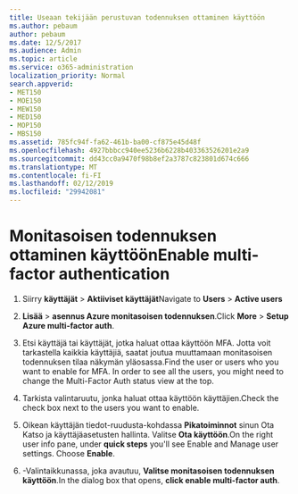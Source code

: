 ```yaml
---
title: Useaan tekijään perustuvan todennuksen ottaminen käyttöön
ms.author: pebaum
author: pebaum
ms.date: 12/5/2017
ms.audience: Admin
ms.topic: article
ms.service: o365-administration
localization_priority: Normal
search.appverid:
- MET150
- MOE150
- MEW150
- MED150
- MOP150
- MBS150
ms.assetid: 785fc94f-fa62-461b-ba00-cf875e45d48f
ms.openlocfilehash: 4927bbbcc940ee5236b6228b403363526201e2a9
ms.sourcegitcommit: dd43cc0a9470f98b8ef2a3787c823801d674c666
ms.translationtype: MT
ms.contentlocale: fi-FI
ms.lasthandoff: 02/12/2019
ms.locfileid: "29942081"
---
```

# <a name="enable-multi-factor-authentication"></a><span data-ttu-id="0bae1-102">Monitasoisen todennuksen ottaminen käyttöön</span><span class="sxs-lookup"><span data-stu-id="0bae1-102">Enable multi-factor authentication</span></span>

1. <span data-ttu-id="0bae1-103">Siirry **käyttäjät** \> **Aktiiviset käyttäjät**</span><span class="sxs-lookup"><span data-stu-id="0bae1-103">Navigate to **Users** \> **Active users**</span></span>
    
2. <span data-ttu-id="0bae1-104">**Lisää** \> **asennus Azure monitasoisen todennuksen**.</span><span class="sxs-lookup"><span data-stu-id="0bae1-104">Click **More** \> **Setup Azure multi-factor auth**.</span></span> 
    
3. <span data-ttu-id="0bae1-p101">Etsi käyttäjä tai käyttäjät, jotka haluat ottaa käyttöön MFA. Jotta voit tarkastella kaikkia käyttäjiä, saatat joutua muuttamaan monitasoisen todennuksen tilaa näkymän yläosassa.</span><span class="sxs-lookup"><span data-stu-id="0bae1-p101">Find the user or users who you want to enable for MFA. In order to see all the users, you might need to change the Multi-Factor Auth status view at the top.</span></span>
    
4. <span data-ttu-id="0bae1-107">Tarkista valintaruutu, jonka haluat ottaa käyttöön käyttäjien.</span><span class="sxs-lookup"><span data-stu-id="0bae1-107">Check the check box next to the users you want to enable.</span></span>
    
5.  <span data-ttu-id="0bae1-p102">Oikean käyttäjän tiedot-ruudusta-kohdassa **Pikatoiminnot** sinun Ota Katso ja käyttäjäasetusten hallinta. Valitse **Ota käyttöön**.</span><span class="sxs-lookup"><span data-stu-id="0bae1-p102">On the right user info pane, under **quick steps** you'll see Enable and Manage user settings. Choose **Enable**.</span></span> 
    
6. <span data-ttu-id="0bae1-110">-Valintaikkunassa, joka avautuu, **Valitse monitasoisen todennuksen käyttöön**.</span><span class="sxs-lookup"><span data-stu-id="0bae1-110">In the dialog box that opens, **click enable multi-factor auth**.</span></span> 
    

